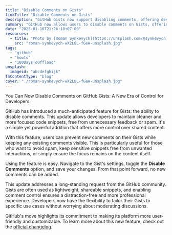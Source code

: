 ```yaml
---
title: "Disable Comments on Gists"
linkTitle: "Disable Comments on Gists"
description: "GitHub Gists now support disabling comments, offering developers better control over interactions. Prevent spam and keep your code snippets distraction-free."
summary: "GitHub now allows users to disable comments on Gists, offering enhanced control and helping reduce spam and distractions. Learn how to enable this feature and keep your code snippets focused."
date: "2025-01-10T21:26:18+07:00"
resources:
  - title: "Photo by [Roman Synkevych](https://unsplash.com/@synkevych) via [Unsplash](https://unsplash.com/)"
    src: "roman-synkevych-wX2L8L-fGeA-unsplash.jpg"
tags:
  - "github"
  - "howto"
  - "100DaysToOffload"
unsplash:
  imageid: "abcdefghijk"
fmContentType: "blog"
cover: "./roman-synkevych-wX2L8L-fGeA-unsplash.jpg"
---
```



You Can Now Disable Comments on GitHub Gists: A New Era of Control for Developers

GitHub has introduced a much-anticipated feature for Gists: the ability to disable comments. This update allows developers to maintain cleaner and more focused code snippets, free from unnecessary feedback or spam. It's a simple yet powerful addition that offers more control over shared content.

With this feature, users can prevent new comments on their Gists while keeping any existing comments visible. This is particularly useful for those who want to avoid spam, keep sensitive snippets free from unwanted interactions, or simply ensure the focus remains on the content itself.

Using the feature is easy. Navigate to the Gist's settings, toggle the **Disable Comments** option, and save your changes. From that point forward, no new comments can be added.

This update addresses a long-standing request from the GitHub community. Gists are often used as lightweight, shareable snippets, and enabling comment control ensures a distraction-free and more professional experience. Developers now have the flexibility to tailor their Gists to specific use cases without worrying about moderating discussions.

GitHub's move highlights its commitment to making its platform more user-friendly and customizable. To learn more about this new feature, check out the [official changelog](https://github.blog/changelog/2025-01-06-you-can-now-disable-comments-on-github-gists/).
